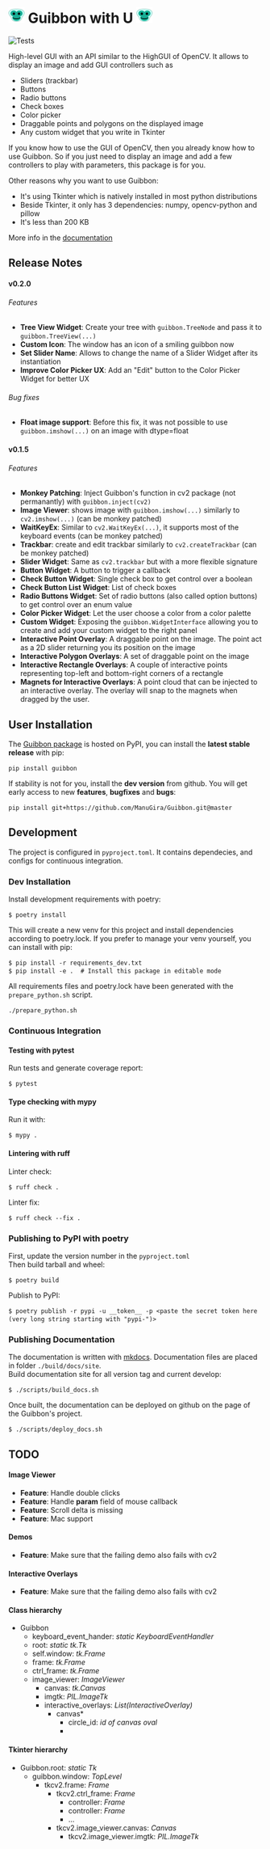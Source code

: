
# ![icon](guibbon/icons/icon32.png) Guibbon with U ![icon](guibbon/icons/icon32.png) 
![Tests](https://github.com/ManuGira/Guibbon/actions/workflows/tests.yml/badge.svg)

High-level GUI with an API similar to the HighGUI of OpenCV. It allows to display an image and add GUI controllers such as
 - Sliders (trackbar)
 - Buttons
 - Radio buttons
 - Check boxes
 - Color picker
 - Draggable points and polygons on the displayed image
 - Any custom widget that you write in Tkinter

If you know how to use the GUI of OpenCV, then you already know how to use Guibbon. So if you just need to display an image and add a few controllers to play with parameters, this package is for you. 

Other reasons why you want to use Guibbon:
 - It's using Tkinter which is natively installed in most python distributions
 - Beside Tkinter, it only has 3 dependencies: numpy, opencv-python and pillow
 - It's less than 200 KB

More info in the [documentation](https://manugira.github.io/Guibbon/)

## Release Notes
#### v0.2.0
###### Features
* **Tree View Widget**: Create your tree with `guibbon.TreeNode` and pass it to `guibbon.TreeView(...)`
* **Custom Icon**: The window has an icon of a smiling guibbon now
* **Set Slider Name**: Allows to change the name of a Slider Widget after its instantiation
* **Improve Color Picker UX**: Add an "Edit" button to the Color Picker Widget for better UX

###### Bug fixes
* **Float image support**: Before this fix, it was not possible to use `guibbon.imshow(...)` on an image with dtype=float 

#### v0.1.5
###### Features
 * **Monkey Patching**: Inject Guibbon's function in cv2 package (not permanantly) with `guibbon.inject(cv2)`
 * **Image Viewer**: shows image with `guibbon.imshow(...)` similarly to `cv2.imshow(...)` (can be monkey patched)
 * **WaitKeyEx**: Similar to `cv2.WaitKeyEx(...)`, it supports most of the keyboard events (can be monkey patched)
 * **Trackbar**: create and edit trackbar similarly to `cv2.createTrackbar` (can be monkey patched)
 * **Slider Widget**: Same as `cv2.trackbar` but with a more flexible signature
 * **Button Widget**: A button to trigger a callback
 * **Check Button Widget**: Single check box to get control over a boolean
 * **Check Button List Widget**: List of check boxes
 * **Radio Buttons Widget**: Set of radio buttons (also called option buttons) to get control over an enum value
 * **Color Picker Widget**: Let the user choose a color from a color palette
 * **Custom Widget**: Exposing the `guibbon.WidgetInterface` allowing you to create and add your custom widget to the right panel
 * **Interactive Point Overlay**: A draggable point on the image. The point act as a 2D slider returning you its position on the image
 * **Interactive Polygon Overlays**: A set of draggable point on the image
 * **Interactive Rectangle Overlays**: A couple of interactive points representing top-left and bottom-right corners of a rectangle
 * **Magnets for Interactive Overlays**: A point cloud that can be injected to an interactive overlay. The overlay will snap to the magnets when dragged by the user.

## User Installation
The [Guibbon package](https://pypi.org/project/guibbon) is hosted on PyPI, you can install the **latest stable release** with pip:
```
pip install guibbon
```
If stability is not for you, install the **dev version** from github. You will get early access to new **features**, **bugfixes** and **bugs**:
```
pip install git+https://github.com/ManuGira/Guibbon.git@master
```
## Development 

The project is configured in `pyproject.toml`. It contains dependecies, and configs for continuous integration.

### Dev Installation
Install development requirements with poetry:
```
$ poetry install
```
This will create a new venv for this project and install dependencies according to poetry.lock. If you prefer to manage your venv yourself, you can install with pip:
```
$ pip install -r requirements_dev.txt
$ pip install -e .  # Install this package in editable mode
``` 
All requirements files and poetry.lock have been generated with the `prepare_python.sh` script.
```
./prepare_python.sh
```

### Continuous Integration
#### Testing with pytest 
Run tests and generate coverage report:
```
$ pytest 
```
#### Type checking with mypy
Run it with:
```
$ mypy .
```
#### Lintering with ruff
Linter check:
```
$ ruff check .
```
Linter fix:
```
$ ruff check --fix .
```

### Publishing to PyPI with poetry
First, update the version number in the `pyproject.toml`  
Then build tarball and wheel:
```
$ poetry build
```
Publish to PyPI:
```
$ poetry publish -r pypi -u __token__ -p <paste the secret token here (very long string starting with "pypi-")>
```

### Publishing Documentation
The documentation is written with [mkdocs](https://www.mkdocs.org/). Documentation files are placed in folder `./build/docs/site`.  
Build documentation site for all version tag and current develop:
```
$ ./scripts/build_docs.sh
```
Once built, the documentation can be deployed on github on the page of the Guibbon's project.  
```
$ ./scripts/deploy_docs.sh
```

## TODO

#### Image Viewer
* **Feature**: Handle double clicks
* **Feature**: Handle **param** field of mouse callback
* **Feature**: Scroll delta is missing
* **Feature**: Mac support

#### Demos
* **Feature**: Make sure that the failing demo also fails with cv2

#### Interactive Overlays
* **Feature**: Make sure that the failing demo also fails with cv2

#### Class hierarchy
* Guibbon
  * keyboard_event_hander: *static KeyboardEventHandler*
  * root: *static tk.Tk*
  * self.window: *tk.Frame*
  * frame: *tk.Frame*
  * ctrl_frame: *tk.Frame*
  * image_viewer: *ImageViewer*
    * canvas: *tk.Canvas*
    * imgtk: *PIL.ImageTk*
    * interactive_overlays: *List(InteractiveOverlay)*
      * canvas*
        * circle_id: *id of canvas oval*
        * 

#### Tkinter hierarchy
* Guibbon.root: *static Tk*
  * guibbon.window: *TopLevel*
    * tkcv2.frame: *Frame*
      * tkcv2.ctrl_frame: *Frame*
        * controller: *Frame*
        * controller: *Frame*
        * ...
      * tkcv2.image_viewer.canvas: *Canvas*
        * tkcv2.image_viewer.imgtk: *PIL.ImageTk*
